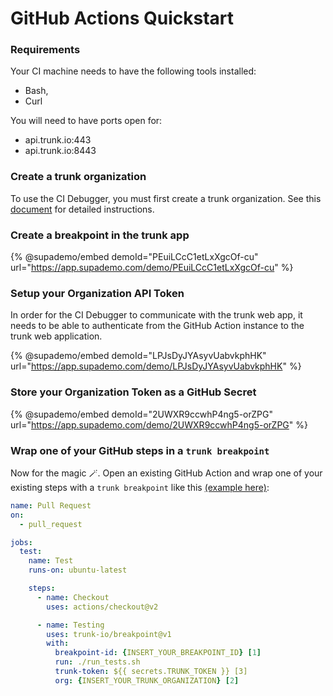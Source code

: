 # GitHub Actions Quickstart

### Requirements

Your CI machine needs to have the following tools installed:

* Bash,
* Curl

You will need to have ports open for:

* api.trunk.io:443
* api.trunk.io:8443

### Create a trunk organization

To use the CI Debugger, you must first create a trunk organization. See this [document](../web-app/) for detailed instructions.

### Create a breakpoint in the trunk app

{% @supademo/embed demoId="PEuiLCcC1etLxXgcOf-cu" url="https://app.supademo.com/demo/PEuiLCcC1etLxXgcOf-cu" %}

### Setup your Organization API Token

In order for the CI Debugger to communicate with the trunk web app, it needs to be able to authenticate from the GitHub Action instance to the trunk web application.

{% @supademo/embed demoId="LPJsDyJYAsyvUabvkphHK" url="https://app.supademo.com/demo/LPJsDyJYAsyvUabvkphHK" %}

### Store your Organization Token as a GitHub Secret

{% @supademo/embed demoId="2UWXR9ccwhP4ng5-orZPG" url="https://app.supademo.com/demo/2UWXR9ccwhP4ng5-orZPG" %}

### Wrap one of your GitHub steps in a `trunk breakpoint`

Now for the magic 🪄. Open an existing GitHub Action and wrap one of your existing steps with a `trunk breakpoint` like this [(example here)](https://github.com/trunk-io/debugger-demo/blob/main/.github/workflows/pr.yml):

```yaml
name: Pull Request
on:
  - pull_request

jobs:
  test:
    name: Test
    runs-on: ubuntu-latest

    steps:
      - name: Checkout
        uses: actions/checkout@v2

      - name: Testing
        uses: trunk-io/breakpoint@v1
        with:
          breakpoint-id: {INSERT_YOUR_BREAKPOINT_ID} [1]
          run: ./run_tests.sh
          trunk-token: ${{ secrets.TRUNK_TOKEN }} [3]
          org: {INSERT_YOUR_TRUNK_ORGANIZATION} [2]
```
